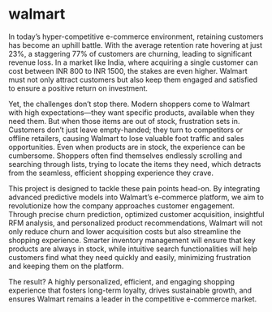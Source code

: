 # walmart
In today’s hyper-competitive e-commerce environment, retaining customers has become an uphill battle. With the average retention rate hovering at just 23%, a staggering 77% of customers are churning, leading to significant revenue loss. In a market like India, where acquiring a single customer can cost between INR 800 to INR 1500, the stakes are even higher. Walmart must not only attract customers but also keep them engaged and satisfied to ensure a positive return on investment.

Yet, the challenges don’t stop there. Modern shoppers come to Walmart with high expectations—they want specific products, available when they need them. But when those items are out of stock, frustration sets in. Customers don’t just leave empty-handed; they turn to competitors or offline retailers, causing Walmart to lose valuable foot traffic and sales opportunities. Even when products are in stock, the experience can be cumbersome. Shoppers often find themselves endlessly scrolling and searching through lists, trying to locate the items they need, which detracts from the seamless, efficient shopping experience they crave.

This project is designed to tackle these pain points head-on. By integrating advanced predictive models into Walmart’s e-commerce platform, we aim to revolutionize how the company approaches customer engagement. Through precise churn prediction, optimized customer acquisition, insightful RFM analysis, and personalized product recommendations, Walmart will not only reduce churn and lower acquisition costs but also streamline the shopping experience. Smarter inventory management will ensure that key products are always in stock, while intuitive search functionalities will help customers find what they need quickly and easily, minimizing frustration and keeping them on the platform.

The result? A highly personalized, efficient, and engaging shopping experience that fosters long-term loyalty, drives sustainable growth, and ensures Walmart remains a leader in the competitive e-commerce market.
